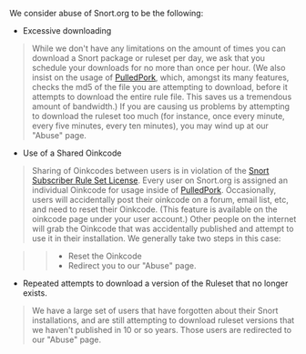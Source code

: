 We consider abuse of Snort.org to be the following:

* Excessive downloading

> While we don't have any limitations on the amount of times you can download a Snort package or ruleset per day, we ask that you schedule your downloads for no more than once per hour.  (We also insist on the usage of [PulledPork](https://github.com/shirkdog/pulledpork), which, amongst its many features, checks the md5 of the file you are attempting to download, before it attempts to download the entire rule file.  This saves us a tremendous amount of bandwidth.)  If you are causing us problems by attempting to download the ruleset too much (for instance, once every minute, every five minutes, every ten minutes), you may wind up at our "Abuse" page.

* Use of a Shared Oinkcode

> Sharing of Oinkcodes between users is in violation of the [Snort Subscriber Rule Set License](https://snort.org/vrt_license).  Every user on Snort.org is assigned an individual Oinkcode for usage inside of [PulledPork](https://github.com/shirkdog/pulledpork).  Occasionally, users will accidentally post their oinkcode on a forum, email list, etc, and need to reset their Oinkcode.  (This feature is available on the oinkcode page under your user account.)  Other people on the internet will grab the Oinkcode that was accidentally published and attempt to use it in their installation.  We generally take two steps  in this case:

>> * Reset the Oinkcode
>> * Redirect you to our "Abuse" page.

* Repeated attempts to download a version of the Ruleset that no longer exists.

> We have a large set of users that have forgotten about their Snort installations, and are still attempting to download ruleset versions that we haven't published in 10 or so years.  Those users are redirected to our "Abuse" page. 
